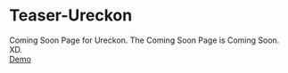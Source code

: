 # Teaser-Ureckon
Coming Soon Page for Ureckon. The Coming Soon Page is Coming Soon. XD.<br>
<a href="https://yands03.github.io/Teaser-Ureckon/">Demo</a>
